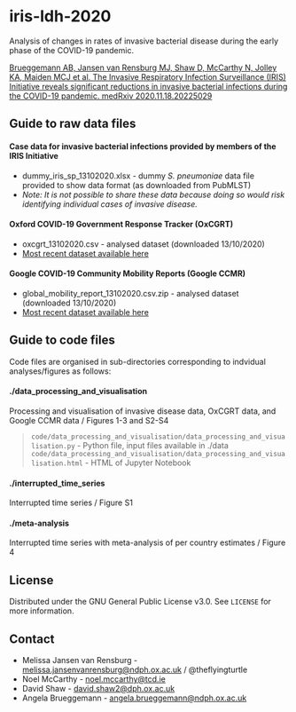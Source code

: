 # iris-ldh-2020

Analysis of changes in rates of invasive bacterial disease during the early phase of the COVID-19 pandemic.

[Brueggemann AB, Jansen van Rensburg MJ, Shaw D, McCarthy N, Jolley KA, Maiden MCJ et al. The Invasive Respiratory Infection Surveillance (IRIS) Initiative reveals significant reductions in invasive bacterial infections during the COVID-19 pandemic. medRxiv 2020.11.18.20225029](https://www.medrxiv.org/content/10.1101/2020.11.18.20225029v1)


## Guide to raw data files

#### Case data for invasive bacterial infections provided by members of the IRIS Initiative
* dummy_iris_sp_13102020.xlsx - dummy _S. pneumoniae_ data file provided to show data format (as downloaded from PubMLST)
* _Note: It is not possible to share these data because doing so would risk identifying individual cases of invasive disease._ 
#### Oxford COVID-19 Government Response Tracker (OxCGRT)
* oxcgrt_13102020.csv - analysed dataset (downloaded 13/10/2020)
* [Most recent dataset available here](https://www.bsg.ox.ac.uk/research/research-projects/covid-19-government-response-tracker)
#### Google COVID-19 Community Mobility Reports (Google CCMR)
* global_mobility_report_13102020.csv.zip - analysed dataset (downloaded 13/10/2020)
* [Most recent dataset available here](https://www.google.com/covid19/mobility/)


## Guide to code files

Code files are organised in sub-directories corresponding to indvidual analyses/figures as follows:

#### ./data_processing_and_visualisation
Processing and visualisation of invasive disease data, OxCGRT data, and Google CCMR data / Figures 1-3 and S2-S4

> `code/data_processing_and_visualisation/data_processing_and_visualisation.py` - Python file, input files available in ./data
> `code/data_processing_and_visualisation/data_processing_and_visualisation.html` - HTML of Jupyter Notebook

#### ./interrupted_time_series
Interrupted time series / Figure S1

#### ./meta-analysis
Interrupted time series with meta-analysis of per country estimates / Figure 4

## License

Distributed under the GNU General Public License v3.0. See `LICENSE` for more information.


## Contact

* Melissa Jansen van Rensburg - melissa.jansenvanrensburg@ndph.ox.ac.uk / @theflyingturtle
* Noel McCarthy - noel.mccarthy@tcd.ie
* David Shaw - david.shaw2@dph.ox.ac.uk
* Angela Brueggemann - angela.brueggemann@ndph.ox.ac.uk
